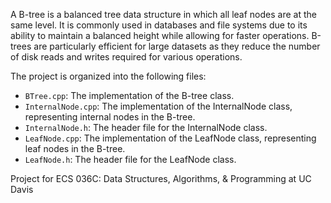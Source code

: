 A B-tree is a balanced tree data structure in which all leaf nodes are at the same level. It is commonly used in databases and file systems due to its ability to maintain a balanced height while allowing for faster operations. B-trees are particularly efficient for large datasets as they reduce the number of disk reads and writes required for various operations.


The project is organized into the following files:

- `BTree.cpp`: The implementation of the B-tree class.
- `InternalNode.cpp`: The implementation of the InternalNode class, representing internal nodes in the B-tree.
- `InternalNode.h`: The header file for the InternalNode class.
- `LeafNode.cpp`: The implementation of the LeafNode class, representing leaf nodes in the B-tree.
- `LeafNode.h`: The header file for the LeafNode class.

Project for ECS 036C: Data Structures, Algorithms, & Programming at UC Davis

